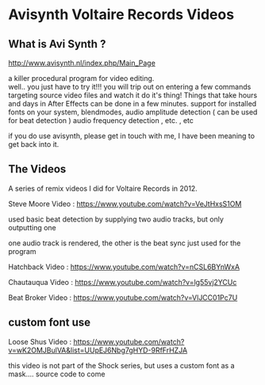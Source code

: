 Avisynth Voltaire Records Videos
================================

What is Avi Synth ?
---------------------
http://www.avisynth.nl/index.php/Main_Page

a killer procedural program for video editing.  
well.. you just have to try it!!! 
you will trip out on entering a few commands targeting source video files and watch it do it's thing!
Things that take hours and days in After Effects can be done in a few minutes.
support for installed fonts on your system, blendmodes, audio amplitude detection ( can be used for beat detection )
audio frequency detection , etc. , etc

if you do use avisynth, please get in touch with me, I have been meaning to get back into it.

The Videos
---------------------
A series of remix videos I did for Voltaire Records in 2012.

Steve Moore Video : https://www.youtube.com/watch?v=VeJtHxsS1OM

used basic beat detection by supplying two audio tracks, but only outputting one

one audio track is rendered, the other is the beat sync just used for the program

Hatchback Video : https://www.youtube.com/watch?v=nCSL6BYnWxA

Chautauqua Video : https://www.youtube.com/watch?v=lg55vj2YCUc

Beat Broker Video : https://www.youtube.com/watch?v=VlJCC01Pc7U

custom font use
---------------------
Loose Shus Video : https://www.youtube.com/watch?v=wK2OMJBulVA&list=UUpEJ6Nbg7gHYD-9RfFrHZJA

this video is not part of the Shock series, but uses a custom font as a mask.... source code to come

